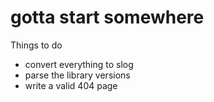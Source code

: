 # gotta start somewhere

Things to do
- convert everything to slog
- parse the library versions
- write a valid 404 page
